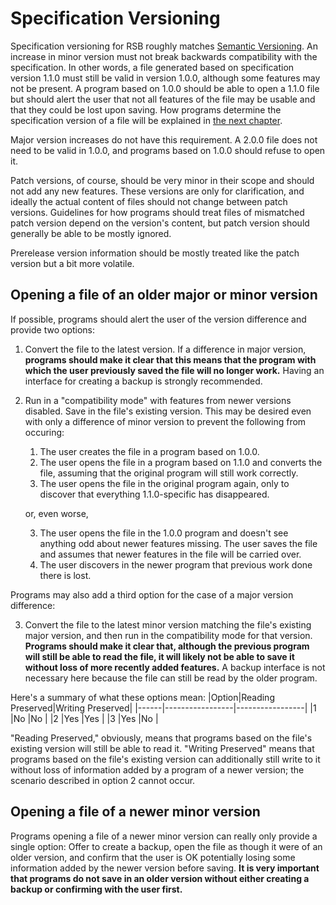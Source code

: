 # Specification Versioning

Specification versioning for RSB roughly matches [Semantic Versioning](https://semver.org/spec/v2.0.0.html). An increase in minor version must not break backwards compatibility with the specification. In other words, a file generated based on specification version 1.1.0 must still be valid in version 1.0.0, although some features may not be present. A program based on 1.0.0 should be able to open a 1.1.0 file but should alert the user that not all features of the file may be usable and that they could be lost upon saving. How programs determine the specification version of a file will be explained in [the next chapter](format.md#version).

Major version increases do not have this requirement. A 2.0.0 file does not need to be valid in 1.0.0, and programs based on 1.0.0 should refuse to open it.

Patch versions, of course, should be very minor in their scope and should not add any new features. These versions are only for clarification, and ideally the actual content of files should not change between patch versions. Guidelines for how programs should treat files of mismatched patch version depend on the version's content, but patch version should generally be able to be mostly ignored.

Prerelease version information should be mostly treated like the patch version but a bit more volatile.

## Opening a file of an older major or minor version

If possible, programs should alert the user of the version difference and provide two options:

1. Convert the file to the latest version. If a difference in major version, **programs should make it clear that this means that the program with which the user previously saved the file will no longer work.** Having an interface for creating a backup is strongly recommended.
2. Run in a "compatibility mode" with features from newer versions disabled. Save in the file's existing version. This may be desired even with only a difference of minor version to prevent the following from occuring:
    1. The user creates the file in a program based on 1.0.0.
    2. The user opens the file in a program based on 1.1.0 and converts the file, assuming that the original program will still work correctly.
    3. The user opens the file in the original program again, only to discover that everything 1.1.0-specific has disappeared.

    or, even worse,

    3. The user opens the file in the 1.0.0 program and doesn't see anything odd about newer features missing. The user saves the file and assumes that newer features in the file will be carried over.
    4. The user discovers in the newer program that previous work done there is lost.

Programs may also add a third option for the case of a major version difference:

3. Convert the file to the latest minor version matching the file's existing major version, and then run in the compatibility mode for that version. **Programs should make it clear that, although the previous program will still be able to read the file, it will likely not be able to save it without loss of more recently added features.** A backup interface is not necessary here because the file can still be read by the older program.

Here's a summary of what these options mean:
|Option|Reading Preserved|Writing Preserved|
|------|-----------------|-----------------|
|1     |No               |No               |
|2     |Yes              |Yes              |
|3     |Yes              |No               |

"Reading Preserved," obviously, means that programs based on the file's existing version will still be able to read it. "Writing Preserved" means that programs based on the file's existing version can additionally still write to it without loss of information added by a program of a newer version; the scenario described in option 2 cannot occur.

## Opening a file of a newer minor version

Programs opening a file of a newer minor version can really only provide a single option: Offer to create a backup, open the file as though it were of an older version, and confirm that the user is OK potentially losing some information added by the newer version before saving. **It is very important that programs do not save in an older version without either creating a backup or confirming with the user first.**
